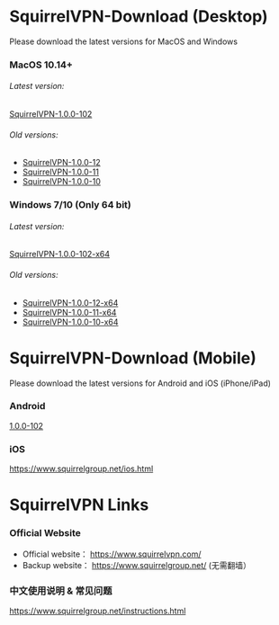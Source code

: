 # SquirrelVPN-Download (Desktop)
Please download the latest versions for MacOS and Windows

### MacOS 10.14+ ###
###### Latest version:
[SquirrelVPN-1.0.0-102](https://github.com/squirrelvpn/download/blob/master/SquirrelVPN-1.0.0-102-x64-release.dmg?raw=true)


###### Old versions:
- [SquirrelVPN-1.0.0-12](https://github.com/squirrelvpn/download/blob/master/SquirrelVPN-1.0.0-12-x64-release.dmg?raw=true)
- [SquirrelVPN-1.0.0-11](https://github.com/squirrelvpn/download/blob/master/SquirrelVPN-1.0.0-11-x64-release.dmg?raw=true)
- [SquirrelVPN-1.0.0-10](https://github.com/squirrelvpn/download/blob/master/SquirrelVPN-1.0.0-10-x64-release.dmg?raw=true)


### Windows 7/10 (Only 64 bit) ###
###### Latest version:
[SquirrelVPN-1.0.0-102-x64](https://github.com/squirrelvpn/download/blob/master/SquirrelVPN-1.0.0-102-x64-release.exe?raw=true)


###### Old versions:
- [SquirrelVPN-1.0.0-12-x64](https://github.com/squirrelvpn/download/blob/master/SquirrelVPN-1.0.0-12-x64-release.exe?raw=true)
- [SquirrelVPN-1.0.0-11-x64](https://github.com/squirrelvpn/download/blob/master/SquirrelVPN-1.0.0-11-x64-release.exe?raw=true)
- [SquirrelVPN-1.0.0-10-x64](https://github.com/squirrelvpn/download/blob/master/SquirrelVPN-1.0.0-10-x64-release.exe?raw=true)




# SquirrelVPN-Download (Mobile)
Please download the latest versions for Android and iOS (iPhone/iPad)


### Android ###
[1.0.0-102](https://github.com/squirrelvpn/download/blob/master/squirrel-release-1.0.0-102.apk?raw=true)


### iOS ###
https://www.squirrelgroup.net/ios.html


# SquirrelVPN Links

### Official Website ###
- Official website： https://www.squirrelvpn.com/
- Backup website： https://www.squirrelgroup.net/ (无需翻墙）


### 中文使用说明 & 常见问题 ###
https://www.squirrelgroup.net/instructions.html


